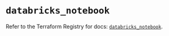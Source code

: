 # `databricks_notebook`

Refer to the Terraform Registry for docs: [`databricks_notebook`](https://registry.terraform.io/providers/databricks/databricks/1.56.0/docs/resources/notebook).
